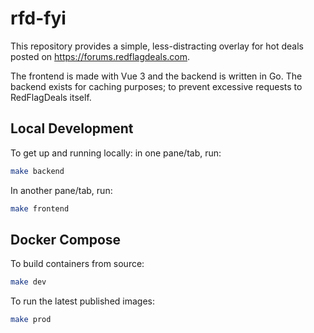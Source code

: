 # rfd-fyi

This repository provides a simple, less-distracting overlay for hot deals posted on https://forums.redflagdeals.com.

The frontend is made with Vue 3 and the backend is written in Go. The backend exists for caching purposes; to prevent excessive requests to RedFlagDeals itself.

## Local Development

To get up and running locally: in one pane/tab, run:

```sh
make backend
```

In another pane/tab, run:

```sh
make frontend
```

## Docker Compose

To build containers from source:

```sh
make dev
```

To run the latest published images:

```sh
make prod
```
